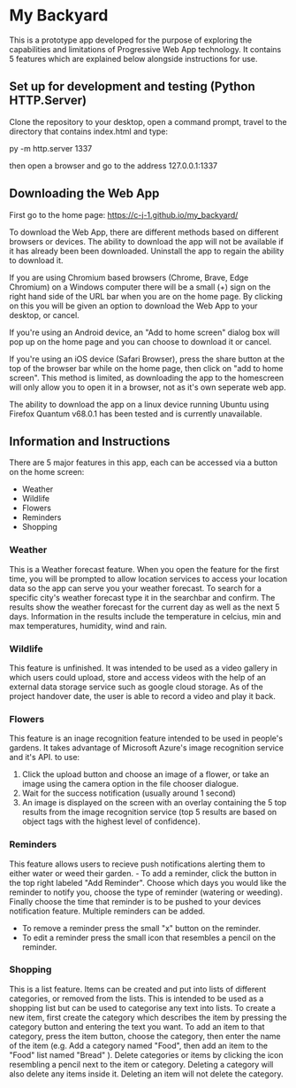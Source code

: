 # My Backyard

This is a prototype app developed for the purpose of exploring the capabilities and limitations of Progressive Web App technology. It contains 5 features which are explained below alongside instructions for use. 

## Set up for development and testing (Python HTTP.Server)
Clone the repository to your desktop, open a command prompt, travel to the directory that contains index.html and type:

py -m http.server 1337

then open a browser and go to the address 127.0.0.1:1337

## Downloading the Web App
First go to the home page: https://c-j-1.github.io/my_backyard/

To download the Web App, there are different methods based on different browsers or devices. The ability to download the app will not be available if it has already been been downloaded. Uninstall the app to regain the ability to download it.

If you are using Chromium based browsers (Chrome, Brave, Edge Chromium) on a Windows computer there will be a small (+) sign on the right hand side of the URL bar when you are on the home page. By clicking on this you will be given an option to download the Web App to your desktop, or cancel.

If you're using an Android device, an "Add to home screen" dialog box will pop up on the home page and you can choose to download it or cancel.

If you're using an iOS device (Safari Browser), press the share button at the top of the browser bar while on the home page, then click on "add to home screen". This method is limited, as downloading the app to the homescreen will only allow you to open it in a browser, not as it's own seperate web app.

The ability to download the app on a linux device running Ubuntu using Firefox Quantum v68.0.1 has been tested and is currently unavailable.

## Information and Instructions
There are 5 major features in this app, each can be accessed via a button on the home screen:
- Weather
- Wildlife
- Flowers
- Reminders
- Shopping

### Weather

This is a Weather forecast feature. When you open the feature for the first time, you will be prompted to allow location services to access your location data so the app can serve you your weather forecast. To search for a specific city's weather forecast type it in the searchbar and confirm. The results show the weather forecast for the current day as well as the next 5 days. Information in the results include the temperature in celcius, min and max  temperatures, humidity, wind and rain.

### Wildlife

This feature is unfinished. It was intended to be used as a video gallery in which users could upload, store and access videos with the help of an external data storage service such as google cloud storage. As of the project handover date, the user is able to record a video and play it back.

### Flowers

This feature is an inage recognition feature intended to be used in people's gardens. It takes advantage of Microsoft Azure's image recognition service and it's API. to use:
1. Click the upload button and choose an image of a flower, or take an image using the camera option in the file chooser dialogue.
2. Wait for the success notification (usually around 1 second)
3. An image is displayed on the screen with an overlay containing the 5 top results from the image recognition service (top 5 results are based on object tags with the highest level of confidence).

### Reminders

This feature allows users to recieve push notifications alerting them to either water or weed their garden. - To add a reminder, click the button in the top right labeled "Add Reminder". Choose which days you would like the reminder to notify you, choose the type of reminder (watering or weeding). Finally choose the time that reminder is to be pushed to your devices notification feature. Multiple reminders can be added.
- To remove a reminder press the small "x" button on the reminder.
- To edit a reminder press the small icon that resembles a pencil on the reminder.

### Shopping

This is a list feature. Items can be created and put into lists of different categories, or removed from the lists. This is intended to be used as a shopping list but can be used to categorise any text into lists. To create a new item, first create the category which describes the item by pressing the category button and entering the text you want. To add an item to that category, press the item button, choose the category, then enter the name of the item  (e.g. Add a category named "Food", then add an item to the "Food" list named "Bread" ). Delete categories or items by clicking the icon resembling a pencil next to the item or category. Deleting a category will also delete any items inside it. Deleting an item will not delete the category.